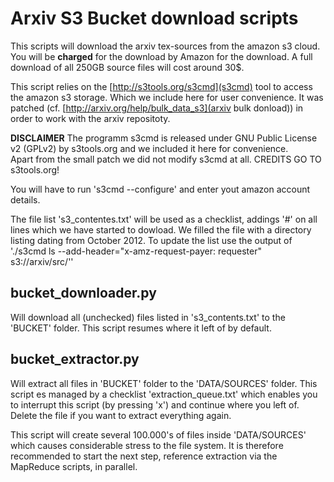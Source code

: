 # Arxiv S3 Bucket download scripts

This scripts will download the arxiv tex-sources from the amazon s3
cloud.  You will be __charged__ for the download by Amazon for the
download.  A full download of all 250GB source files will cost around
30$.

This script relies on the [http://s3tools.org/s3cmd](s3cmd) tool to
access the amazon s3 storage. Which we include here for user
convenience.  It was patched
(cf. [http://arxiv.org/help/bulk_data_s3](arxiv bulk donload)) in
order to work with the arxiv repositoty.

__DISCLAIMER__
The programm s3cmd is released under GNU Public License v2 (GPLv2) by
s3tools.org and we included it here for convenience.  
Apart from the small patch we did not modify s3cmd at all. 
CREDITS GO TO s3tools.org!

You will have to run 's3cmd --configure' and enter yout amazon account
details.

The file list 's3_contentes.txt' will be used as a checklist, addings
'#' on all lines which we have started to dowload.  We filled the file
with a directory listing dating from October 2012.  To update the list
use the output of './s3cmd ls --add-header="x-amz-request-payer:
requester" s3://arxiv/src/''

## bucket_downloader.py 

Will download all (unchecked) files listed in 's3_contents.txt' to the
'BUCKET' folder.  This script resumes where it left of by default.

## bucket_extractor.py

Will extract all files in 'BUCKET' folder to the 'DATA/SOURCES'
folder. This script es managed by a checklist 'extraction_queue.txt'
which enables you to interrupt this script (by pressing 'x') and
continue where you left of. Delete the file if you want to extract
everything again.

This script will create several 100.000's of files inside 'DATA/SOURCES'
which causes considerable stress to the file system. It is therefore
recommended to start the next step, reference extraction via the MapReduce 
scripts, in parallel.